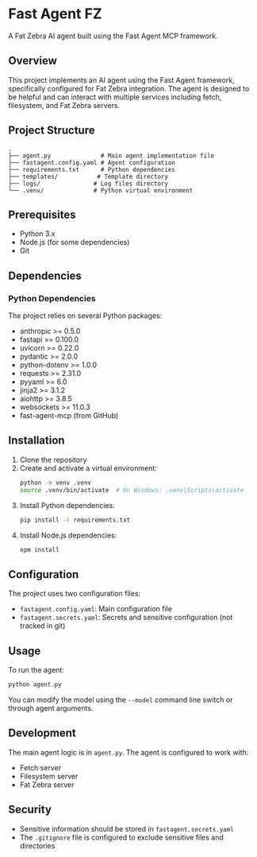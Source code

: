 # Fast Agent FZ

A Fat Zebra AI agent built using the Fast Agent MCP framework.

## Overview

This project implements an AI agent using the Fast Agent framework, specifically configured for Fat Zebra integration. The agent is designed to be helpful and can interact with multiple services including fetch, filesystem, and Fat Zebra servers.

## Project Structure

```
.
├── agent.py              # Main agent implementation file
├── fastagent.config.yaml # Agent configuration
├── requirements.txt      # Python dependencies
├── templates/           # Template directory
├── logs/               # Log files directory
└── .venv/              # Python virtual environment
```

## Prerequisites

- Python 3.x
- Node.js (for some dependencies)
- Git

## Dependencies

### Python Dependencies

The project relies on several Python packages:

- anthropic >= 0.5.0
- fastapi >= 0.100.0
- uvicorn >= 0.22.0
- pydantic >= 2.0.0
- python-dotenv >= 1.0.0
- requests >= 2.31.0
- pyyaml >= 6.0
- jinja2 >= 3.1.2
- aiohttp >= 3.8.5
- websockets >= 11.0.3
- fast-agent-mcp (from GitHub)

## Installation

1. Clone the repository
2. Create and activate a virtual environment:
   ```bash
   python -m venv .venv
   source .venv/bin/activate  # On Windows: .venv\Scripts\activate
   ```
3. Install Python dependencies:
   ```bash
   pip install -r requirements.txt
   ```
4. Install Node.js dependencies:
   ```bash
   npm install
   ```

## Configuration

The project uses two configuration files:

- `fastagent.config.yaml`: Main configuration file
- `fastagent.secrets.yaml`: Secrets and sensitive configuration (not tracked in git)

## Usage

To run the agent:

```bash
python agent.py
```

You can modify the model using the `--model` command line switch or through agent arguments.

## Development

The main agent logic is in `agent.py`. The agent is configured to work with:

- Fetch server
- Filesystem server
- Fat Zebra server

## Security

- Sensitive information should be stored in `fastagent.secrets.yaml`
- The `.gitignore` file is configured to exclude sensitive files and directories
